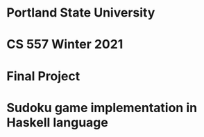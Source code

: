 # Portland State University
# CS 557 Winter 2021
# Final Project
#
# Sudoku game implementation in Haskell language
# 
